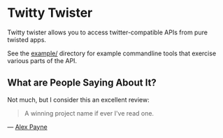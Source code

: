 # Twitty Twister

Twitty twister allows you to access twitter-compatible APIs from pure twisted
apps.

See the [example/](/dustin/twitty-twister/tree/master/example/) directory
for example commandline tools that exercise various parts of the API.

## What are People Saying About It?

Not much, but I consider this an excellent review:

> A winning project name if ever I've read one.

&mdash; [Alex Payne][1]

[1]:http://groups.google.com/group/twitter-development-talk/msg/715b851379ed4e19

